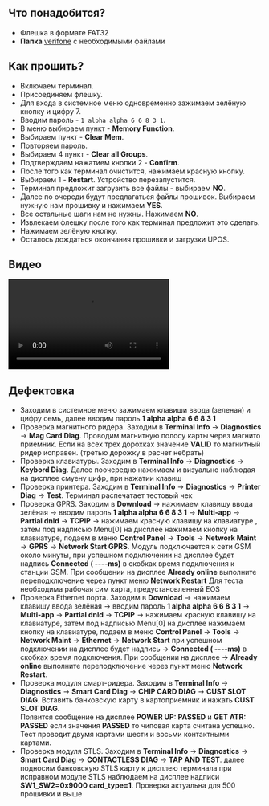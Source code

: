<style>
   .markdown-content h2 {  
      margin-top: 2rem; 
      margin-bottom: 2rem; 
      font-size: 1.875rem; 
   }
   .markdown-content ul {
      list-style-type: disc; 
      font-size: 1.25rem; 
      display: flex; 
      flex-direction: column; 
      gap: 1rem; 
      padding-left: 20px; 
   }
   .markdown-content a:hover {
      text-decoration: underline;
   }
</style>

## <a id="1">Что понадобится?</a>

- Флешка в формате FAT32
- **Папка** [verifone](https://disk.yandex.ru/d/Ym5ZizF5xbCEHQ) с необходимыми файлами

## <a id="2">Как прошить?</a>

- Включаем терминал.
- Присоединяем флешку.
- Для входа в системное меню одновременно зажимаем зелёную кнопку и цифру 7.
- Вводим пароль - `1 alpha alpha 6 6 8 3 1`.
- В меню выбираем пункт - **Memory Function**.
- Выбираем пункт - **Clear Mem**.
- Повторяем пароль.
- Выбираем 4 пункт - **Clear all Groups**.
- Подтверждаем нажатием кнопки 2 - **Confirm**.
- После того как терминал очистится, нажимаем красную кнопку.
- Выбираем 1 - **Restart**. Устройство перезапустится.
- Терминал предложит загрузить все файлы - выбираем **NO**.
- Далее по очереди будут предлагаться файлы прошивок. Выбираем нужную нам прошивку и нажимаем **YES**.
- Все остальные шаги нам не нужны. Нажимаем **NO**.
- Извлекаем флешку после того как терминал предложит это сделать.
- Нажимаем зелёную кнопку.
- Осталось дождаться окончания прошивки и загрузки UPOS.

## <a id="3">Видео</a>

<video width='320' height='180' controls>
    <source src='/content/verifone-vx520/video/VX520.mp4' type='video/mp4' />
</video

##

## <a id="4">Дефектовка</a>

- Заходим в системное меню зажимаем клавиши ввода (зеленая) и цифру семь, далее вводим пароль **1 alpha alpha 6 6 8 3 1**
- Проверка магнитного ридера. Заходим в **Terminal Info** → **Diagnostics** → **Mag Card Diag**. Проводим магнитную полосу карты через магнито приемник. Если на всех трех дорохках значение **VALID** то магнитный ридер исправен. (третью дорожку в расчет небрать)
- Проверка клавиатуры. Заходим в **Terminal Info** → **Diagnostics** → **Keybord Diag**. Далее поочередно нажимаем и визуально наблюдая на дисплее смуену цифр, при нажатии клавиш
- Проверка принтера. Заходим в **Terminal Info** → **Diagnostics** → **Printer Diag** → **Test**. Терминал распечатает тестовый чек
- Проверка GPRS. Заходим в **Download** → нажимаем клавишу ввода зелёная → вводим пароль **1 alpha alpha 6 6 8 3 1** → **Multi-app** → **Partial dnld** → **TCPIP** → нажимаем красную клавишу на клавиатуре , затем под надписью Menu[0] на дисплее нажимаем кнопку на клавиатуре, подаем в меню **Control Panel** → **Tools** → **Network Maint** → **GPRS** → **Network Start GPRS**. Модуль подключается к сети GSM около минуты, при успешном подключении на дисплее будет надпись **Сonnected ( ----ms)** в скобках время подключения к станции GSM. При сообщении на дисплее **Already online** выполните переподключение через пункт меню **Network Restart**
  Для теста необходима рабочая сим карта, предустановленный EOS
- Проверка Ethernet порта. Заходим в **Download** → нажимаем клавишу ввода зелёная → вводим пароль **1 alpha alpha 6 6 8 3 1** → **Multi-app** → **Partial dnld** → **TCPIP** → нажимаем красную клавишу на клавиатуре, затем под надписью Menu[0] на дисплее нажимаем кнопку на клавиатуре, подаем в меню **Control Panel** → **Tools** → **Network Maint** → **Ethernet** → **Network Start** при успешном подключении на дисплее будет надпись -> **Сonnected ( ----ms)** в скобках время подключения. При сообщении на дисплее -> **Already online** выполните переподключение через пункт меню **Network Restart**.
- Проверка модуля смарт-ридера. Заходим в **Terminal Info** → **Diagnostics** → **Smart Card Diag** → **CHIP CARD DIAG** → **CUST SLOT DIAG**. Вставить банковскую карту в картоприемник и нажать **CUST SLOT DIAG**.  
  Появится сообщение на дисплее **POWER UP: PASSED** и **GET ATR: PASSED** если значения **PASSED** то чиповая карта считана успешно. Тест проводит двумя картами шести и восьми контактными картами.
- Проверка модуля STLS. Заходим в **Terminal Info** → **Diagnostics** → **Smart Card Diag** → **CONTACTLESS DIAG** → **TAP AND TEST**. далее подносим банковскую STLS карту к дисплею терминала при исправном модуле STLS наблюдаем на дисплее надписи **SW1_SW2=0x9000 card_type=1**.
  Проверка актуальна для 500 прошивки и выше
